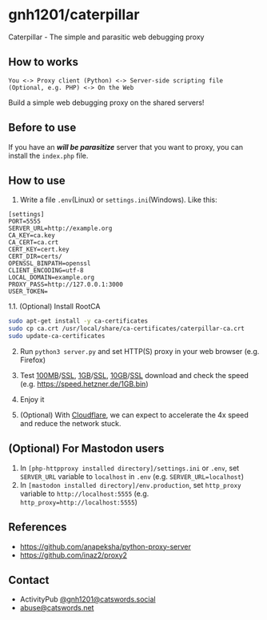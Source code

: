 # gnh1201/caterpillar
Caterpillar - The simple and parasitic web debugging proxy

## How to works
```
You <-> Proxy client (Python) <-> Server-side scripting file (Optional, e.g. PHP) <-> On the Web
```

Build a simple web debugging proxy on the shared servers!

## Before to use
If you have an ***will be parasitize*** server that you want to proxy, you can install the `index.php` file.

## How to use
1. Write a file `.env`(Linux) or `settings.ini`(Windows). Like this:

```
[settings]
PORT=5555
SERVER_URL=http://example.org
CA_KEY=ca.key
CA_CERT=ca.crt
CERT_KEY=cert.key
CERT_DIR=certs/
OPENSSL_BINPATH=openssl
CLIENT_ENCODING=utf-8
LOCAL_DOMAIN=example.org
PROXY_PASS=http://127.0.0.1:3000
USER_TOKEN=
```

1.1. (Optional) Install RootCA
```bash
sudo apt-get install -y ca-certificates
sudo cp ca.crt /usr/local/share/ca-certificates/caterpillar-ca.crt
sudo update-ca-certificates
```

2. Run `python3 server.py` and set HTTP(S) proxy in your web browser (e.g. Firefox)

3. Test [100MB](http://speed.hetzner.de/100MB.bin)/[SSL](https://speed.hetzner.de/100MB.bin), [1GB](http://speed.hetzner.de/1GB.bin)/[SSL](https://speed.hetzner.de/1GB.bin), [10GB](http://speed.hetzner.de/10GB.bin)/[SSL](http://speed.hetzner.de/10GB.bin) download and check the speed (e.g. https://speed.hetzner.de/1GB.bin)

3. Enjoy it

4. (Optional) With [Cloudflare](https://cloudflare.com), we can expect to accelerate the 4x speed and reduce the network stuck.

## (Optional) For Mastodon users
1. In `[php-httpproxy installed directory]/settings.ini` or `.env`, set `SERVER_URL` variable to `localhost` in `.env`  (e.g. `SERVER_URL=localhost`)
2. In  `[mastodon installed directory]/env.production`, set `http_proxy` variable to `http://localhost:5555` (e.g. `http_proxy=http://localhost:5555`)

## References
* https://github.com/anapeksha/python-proxy-server
* https://github.com/inaz2/proxy2

## Contact
* ActivityPub [@gnh1201@catswords.social](https://catswords.social/@gnh1201)
* abuse@catswords.net

